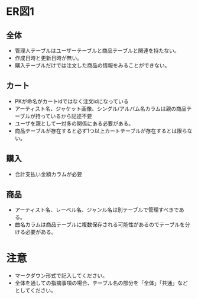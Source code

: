 # ER図1
## 全体
- 管理人テーブルはユーザーテーブルと商品テーブルと関連を持たない。
- 作成日時と更新日時が無い。
- 購入テーブルだけでは注文した商品の情報をみることができない。

## カート
- PKが命名がカートidではなく注文idになっている
- アーティスト名、ジャケット画像、シングル/アルバム名カラムは親の商品テーブルが持っているから記述不要
- ユーザを親として一対多の関係にある必要がある。
- 商品テーブルが存在すると必ず1つ以上カートテーブルが存在するとは限らない。

## 購入
- 合計支払い金額カラムが必要

## 商品
- アーティスト名、レーベル名、ジャンル名は別テーブルで管理すべきである。
- 曲名カラムは商品テーブルに複数保存される可能性があるのでテーブルを分ける必要がある。

# 注意
* マークダウン形式で記入してください。
* 全体を通しての指摘事項の場合、テーブル名の部分を「全体」「共通」などとしてください。

